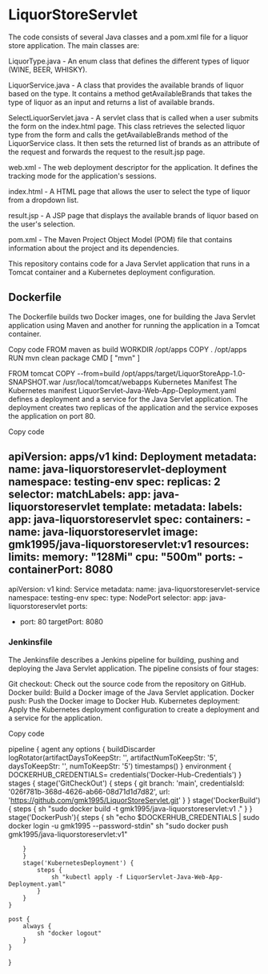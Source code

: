 # LiquorStoreServlet

The code consists of several Java classes and a pom.xml file for a liquor store application. The main classes are:

LiquorType.java - An enum class that defines the different types of liquor (WINE, BEER, WHISKY).

LiquorService.java - A class that provides the available brands of liquor based on the type. It contains a method getAvailableBrands that takes the type of liquor as an input and returns a list of available brands.

SelectLiquorServlet.java - A servlet class that is called when a user submits the form on the index.html page. This class retrieves the selected liquor type from the form and calls the getAvailableBrands method of the LiquorService class. It then sets the returned list of brands as an attribute of the request and forwards the request to the result.jsp page.

web.xml - The web deployment descriptor for the application. It defines the tracking mode for the application's sessions.

index.html - A HTML page that allows the user to select the type of liquor from a dropdown list.

result.jsp - A JSP page that displays the available brands of liquor based on the user's selection.

pom.xml - The Maven Project Object Model (POM) file that contains information about the project and its dependencies.

This repository contains code for a Java Servlet application that runs in a Tomcat container and a Kubernetes deployment configuration.

## Dockerfile

The Dockerfile builds two Docker images, one for building the Java Servlet application using Maven and another for running the application in a Tomcat container.

Copy code
FROM maven as build
WORKDIR /opt/apps
COPY . /opt/apps
RUN mvn clean package
CMD [ "mvn" ]

FROM tomcat
COPY --from=build /opt/apps/target/LiquorStoreApp-1.0-SNAPSHOT.war /usr/local/tomcat/webapps
Kubernetes Manifest
The Kubernetes manifest LiquorServlet-Java-Web-App-Deployment.yaml defines a deployment and a service for the Java Servlet application. The deployment creates two replicas of the application and the service exposes the application on port 80.

Copy code

apiVersion: apps/v1
kind: Deployment
metadata:
  name: java-liquorstoreservlet-deployment
  namespace: testing-env
spec:
  replicas: 2
  selector:
    matchLabels:
      app: java-liquorstoreservlet
  template:
    metadata:
      labels:
        app: java-liquorstoreservlet
    spec:
      containers:
      - name: java-liquorstoreservlet
        image: gmk1995/java-liquorstoreservlet:v1
        resources:
          limits:
            memory: "128Mi"
            cpu: "500m"
        ports:
        - containerPort: 8080
---

apiVersion: v1
kind: Service
metadata:
  name: java-liquorstoreservlet-service
  namespace: testing-env
spec:
  type: NodePort
  selector:
    app: java-liquorstoreservlet
  ports:

- port: 80
    targetPort: 8080

### Jenkinsfile

The Jenkinsfile describes a Jenkins pipeline for building, pushing and deploying the Java Servlet application. The pipeline consists of four stages:

Git checkout: Check out the source code from the repository on GitHub.
Docker build: Build a Docker image of the Java Servlet application.
Docker push: Push the Docker image to Docker Hub.
Kubernetes deployment: Apply the Kubernetes deployment configuration to create a deployment and a service for the application.

Copy code

pipeline {
    agent any
    options {
        buildDiscarder logRotator(artifactDaysToKeepStr: '', artifactNumToKeepStr: '5', daysToKeepStr: '', numToKeepStr: '5')
        timestamps()
    }
    environment {
        DOCKERHUB_CREDENTIALS= credentials('Docker-Hub-Credentials')
  }
    stages {
        stage('GitCheckOut') {
            steps {
                git branch: 'main', credentialsId: '026f781b-368d-4626-ab66-08d71d1d7d82', url: 'https://github.com/gmk1995/LiquorStoreServlet.git'
            }
        }
        stage('DockerBuild') {
            steps {
                sh "sudo docker build -t gmk1995/java-liquorstoreservlet:v1 ."
            }
        }
        stage('DockerPush'){
            steps {
                sh "echo $DOCKERHUB_CREDENTIALS | sudo  docker login -u gmk1995 --password-stdin"
                sh "sudo docker push gmk1995/java-liquorstoreservlet:v1"

        }             
        }
        stage('KubernetesDeployment') {
            steps {
                sh "kubectl apply -f LiquorServlet-Java-Web-App-Deployment.yaml"
            }
        }
    }

    post {
        always {
            sh "docker logout"
        }
    }
}
